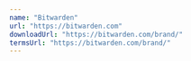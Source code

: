 ```yaml
---
name: "Bitwarden"
url: "https://bitwarden.com"
downloadUrl: "https://bitwarden.com/brand/"
termsUrl: "https://bitwarden.com/brand/"
---
```

